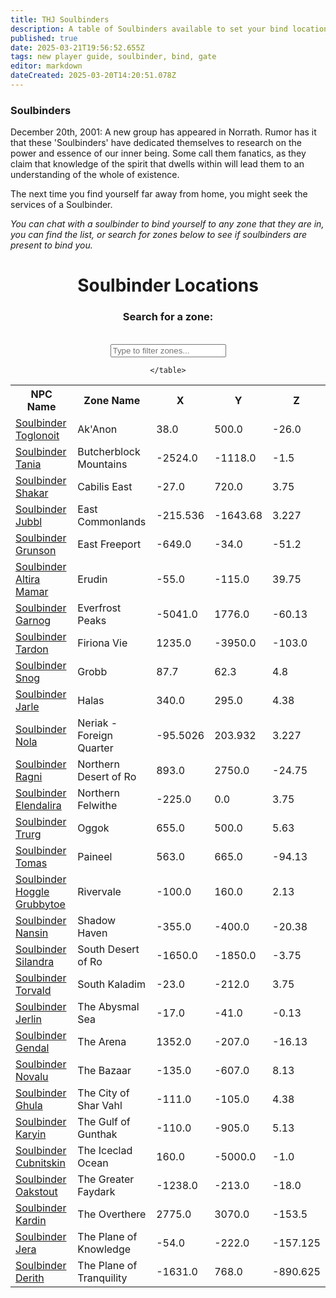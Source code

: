 ```yaml
---
title: THJ Soulbinders
description: A table of Soulbinders available to set your bind location across Norrath!
published: true
date: 2025-03-21T19:56:52.655Z
tags: new player guide, soulbinder, bind, gate
editor: markdown
dateCreated: 2025-03-20T14:20:51.078Z
---
```


<div class="blurb-container">
    <h3>Soulbinders</h3>
    <p>
        December 20th, 2001: A new group has appeared in Norrath. Rumor has it that these 'Soulbinders' 
        have dedicated themselves to research on the power and essence of our inner being. Some call them fanatics, 
        as they claim that knowledge of the spirit that dwells within will lead them to an understanding of the whole of existence. 
    </p>
    <p>
        The next time you find yourself far away from home, you might seek the services of a Soulbinder.
    </p>
    <p class="ooc">
        <em>You can chat with a soulbinder to bind yourself to any zone that they are in, you can find the list, or search for zones below to see if soulbinders are present to bind you.</em>
    </p>
</div>
<div align='center'>
<div class="search-container">
    <h1>Soulbinder Locations</h1>
    <h3>Search for a zone:</h3><br>
    <input type="text" id="searchInput" onkeyup="searchTable()" placeholder="Type to filter zones...">
</div>
<table id="soulbinderTable">
    <tr>
            <th>NPC Name</th>
            <th>Zone Name</th>
            <th>X</th>
            <th>Y</th>
            <th>Z</th>
        </tr>
        <tr>
    <td><a href="https://thjdi.cc/npc/55152">Soulbinder Toglonoit</a></td>
    <td>Ak'Anon</td>
    <td>38.0</td>
    <td>500.0</td>
    <td>-26.0</td>
</tr>
<tr>
    <td><a href="https://thjdi.cc/npc/68136">Soulbinder Tania</a></td>
    <td>Butcherblock Mountains</td>
    <td>-2524.0</td>
    <td>-1118.0</td>
    <td>-1.5</td>
</tr>
<tr>
    <td><a href="https://thjdi.cc/npc/106117">Soulbinder Shakar</a></td>
    <td>Cabilis East</td>
    <td>-27.0</td>
    <td>720.0</td>
    <td>3.75</td>
</tr>
<tr>
    <td><a href="https://thjdi.cc/npc/408170">Soulbinder Jubbl</a></td>
    <td>East Commonlands</td>
    <td>-215.536</td>
    <td>-1643.68</td>
    <td>3.227</td>
</tr>
<tr>
    <td><a href="https://thjdi.cc/npc/10191">Soulbinder Grunson</a></td>
    <td>East Freeport</td>
    <td>-649.0</td>
    <td>-34.0</td>
    <td>-51.2</td>
</tr>
<tr>
    <td><a href="https://thjdi.cc/npc/24035">Soulbinder Altira Mamar</a></td>
    <td>Erudin</td>
    <td>-55.0</td>
    <td>-115.0</td>
    <td>39.75</td>
</tr>
<tr>
    <td><a href="https://thjdi.cc/npc/30089">Soulbinder Garnog</a></td>
    <td>Everfrost Peaks</td>
    <td>-5041.0</td>
    <td>1776.0</td>
    <td>-60.13</td>
</tr>
<tr>
    <td><a href="https://thjdi.cc/npc/84206">Soulbinder Tardon</a></td>
    <td>Firiona Vie</td>
    <td>1235.0</td>
    <td>-3950.0</td>
    <td>-103.0</td>
</tr>
<tr>
    <td><a href="https://thjdi.cc/npc/52068">Soulbinder Snog</a></td>
    <td>Grobb</td>
    <td>87.7</td>
    <td>62.3</td>
    <td>4.8</td>
</tr>
<tr>
    <td><a href="https://thjdi.cc/npc/29076">Soulbinder Jarle</a></td>
    <td>Halas</td>
    <td>340.0</td>
    <td>295.0</td>
    <td>4.38</td>
</tr>
<tr>
    <td><a href="https://thjdi.cc/npc/40007">Soulbinder Nola</a></td>
    <td>Neriak - Foreign Quarter</td>
    <td>-95.5026</td>
    <td>203.932</td>
    <td>3.227</td>
</tr>
<tr>
    <td><a href="https://thjdi.cc/npc/34125">Soulbinder Ragni</a></td>
    <td>Northern Desert of Ro</td>
    <td>893.0</td>
    <td>2750.0</td>
    <td>-24.75</td>
</tr>
<tr>
    <td><a href="https://thjdi.cc/npc/61067">Soulbinder Elendalira</a></td>
    <td>Northern Felwithe</td>
    <td>-225.0</td>
    <td>0.0</td>
    <td>3.75</td>
</tr>
<tr>
    <td><a href="https://thjdi.cc/npc/49082">Soulbinder Trurg</a></td>
    <td>Oggok</td>
    <td>655.0</td>
    <td>500.0</td>
    <td>5.63</td>
</tr>
<tr>
    <td><a href="https://thjdi.cc/npc/75115">Soulbinder Tomas</a></td>
    <td>Paineel</td>
    <td>563.0</td>
    <td>665.0</td>
    <td>-94.13</td>
</tr>
<tr>
    <td><a href="https://thjdi.cc/npc/19032">Soulbinder Hoggle Grubbytoe</a></td>
    <td>Rivervale</td>
    <td>-100.0</td>
    <td>160.0</td>
    <td>2.13</td>
</tr>
<tr>
    <td><a href="https://thjdi.cc/npc/150310">Soulbinder Nansin</a></td>
    <td>Shadow Haven</td>
    <td>-355.0</td>
    <td>-400.0</td>
    <td>-20.38</td>
</tr>
<tr>
    <td><a href="https://thjdi.cc/npc/35068">Soulbinder Silandra</a></td>
    <td>South Desert of Ro</td>
    <td>-1650.0</td>
    <td>-1850.0</td>
    <td>-3.75</td>
</tr>
<tr>
    <td><a href="https://thjdi.cc/npc/60047">Soulbinder Torvald</a></td>
    <td>South Kaladim</td>
    <td>-23.0</td>
    <td>-212.0</td>
    <td>3.75</td>
</tr>
<tr>
    <td><a href="https://thjdi.cc/npc/279040">Soulbinder Jerlin</a></td>
    <td>The Abysmal Sea</td>
    <td>-17.0</td>
    <td>-41.0</td>
    <td>-0.13</td>
</tr>
<tr>
    <td><a href="https://thjdi.cc/npc/77000">Soulbinder Gendal</a></td>
    <td>The Arena</td>
    <td>1352.0</td>
    <td>-207.0</td>
    <td>-16.13</td>
</tr>
<tr>
    <td><a href="https://thjdi.cc/npc/1033">Soulbinder Novalu</a></td>
    <td>The Bazaar</td>
    <td>-135.0</td>
    <td>-607.0</td>
    <td>8.13</td>
</tr>
<tr>
    <td><a href="https://thjdi.cc/npc/155090">Soulbinder Ghula</a></td>
    <td>The City of Shar Vahl</td>
    <td>-111.0</td>
    <td>-105.0</td>
    <td>4.38</td>
</tr>
<tr>
    <td><a href="https://thjdi.cc/npc/224109">Soulbinder Karyin</a></td>
    <td>The Gulf of Gunthak</td>
    <td>-110.0</td>
    <td>-905.0</td>
    <td>5.13</td>
</tr>
<tr>
    <td><a href="https://thjdi.cc/npc/110072">Soulbinder Cubnitskin</a></td>
    <td>The Iceclad Ocean</td>
    <td>160.0</td>
    <td>-5000.0</td>
    <td>-1.0</td>
</tr>
<tr>
    <td><a href="https://thjdi.cc/npc/54179">Soulbinder Oakstout</a></td>
    <td>The Greater Faydark</td>
    <td>-1238.0</td>
    <td>-213.0</td>
    <td>-18.0</td>
</tr>
<tr>
    <td><a href="https://thjdi.cc/npc/93156">Soulbinder Kardin</a></td>
    <td>The Overthere</td>
    <td>2775.0</td>
    <td>3070.0</td>
    <td>-153.5</td>
</tr>
<tr>
    <td><a href="https://thjdi.cc/npc/202120">Soulbinder Jera</a></td>
    <td>The Plane of Knowledge</td>
    <td>-54.0</td>
    <td>-222.0</td>
    <td>-157.125</td>
</tr>
<tr>
    <td><a href="https://thjdi.cc/npc/203363">Soulbinder Derith</a></td>
    <td>The Plane of Tranquility</td>
    <td>-1631.0</td>
    <td>768.0</td>
    <td>-890.625</td>
</tr>

    </table>
</div>